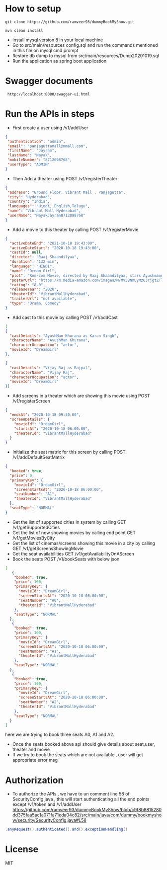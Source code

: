 # How to setup

  ```git
  git clone https://github.com/ramveer93/dummyBookMyShow.git
  ```
  ```mvn
  mvn clean install
  ```
- install mysql version 8 in your local machine
- Go to src/main/resources config.sql and run the commands mentioned in this file on mysql cmd prompt
- Restore db dump to mysql from src/main/resources/Dump20201019.sql
- Run the application as spring boot application

# Swagger documents
```git
 http://localhost:8080/swagger-ui.html
 ```
 
 # Run the APIs in steps
 - First create a user using /v1/addUser
 ```json
 {
  "authentication": "admin",
  "email": "panjaguttamall@mmall.com",
  "firstName": "Jayram",
  "lastName": "Nayak",
  "mobileNumber": "8712098768",
  "userType": "ADMIN"
}
```
 - Then Add a theater using POST /v1/registerTheater
 ```json
{
  "address": "Ground Floor, Vibrant Mall , Panjagutta",
  "city": "Hyderabad",
  "country": "India",
  "languages": "Hindi, English,Telugu",
  "name": "Vibrant Mall Hyderabad",
  "userName": "NayakJayram8712098768"
}
```
- Add a movie to this theater by calling POST /v1/registerMovie
```json
{
  "activeDateEnd": "2021-10-18 19:43:00",
  "activeDateStart": "2020-10-18 19:43:00",
  "castId": null,
  "director": "Raaj Shaandilyaa",
  "duration": "132 min",
  "language": "HINDI",
  "name": "Dream Girl",
  "plot": "Rom-com Movie, directed by Raaj Shaandilyaa, stars Ayushmann Khurrana who plays a 'dream girl'. In every love story, there is always one trying to win the heart of the other, who could be the dream girl",
  "posterUrl": "https://m.media-amazon.com/images/M/MV5BNmUyMzU3YjgtZTliNS00NWM2LWI5ODgtYWE3ZjAzODgyNjNhXkEyXkFqcGdeQXVyNjY1MTg4Mzc@._V1_SX300.jpg",
  "rating": "8.0",
  "releaseYear": "2020",
  "theaterId": "VibrantMallHyderabad",
  "trailerUrl": "not available",
  "type": "Drama, Comedy"
}
```
- Add cast to this movie by calling POST /v1/addCast
```json
[
{
  "castDetails": "AyushMan Khurana as Karan Singh",
  "characterName": "AyushMan Khurana",
  "characterOccupation": "actor",
  "movieId": "DreamGirl"
},

{
  "castDetails": "Vijay Raj as Rajpal",
  "characterName": "Vijay Raj",
  "characterOccupation": "actor",
  "movieId": "DreamGirl"
}]
```
- Add screens in a theater which are showing this movie using POST /v1/registerScreen
```json
{
  "endsAt": "2020-10-18 09:30:00",
  "screenDetails": {
    "movieId": "DreamGirl",
    "startsAt": "2020-10-18 06:00:00",
    "theaterId": "VibrantMallHyderabad"
  }
}
```
- Initialize the seat matrix for this screen by calling POST /v1/addDefaultSeatMatrix
```json
{
  "booked": true,
  "price": 0,
  "primaryKey": {
    "movieId": "DreamGirl",
    "screenStartsAt": "2020-10-18 06:00:00",
    "seatNumber": "A1",
    "theaterId": "VibrantMallHyderabad"
  },
  "seatType": "NORMAL"
}
```
- Get the list of supported cities in system by calling GET /v1/getSupportedCities
- Get the list of now showing movies by calling end point GET /v1/getMoviesByCity
- Get the list of cinemas/screens showing this movie in a city by calling GET /v1/getScreensShowingMovie
- Get the seat availabilities GET /v1/getAvailabilityOnAScreen
- Book the seats POST /v1/bookSeats with below json
```json
[
   {
    "booked": true,
    "price": 100,
    "primaryKey": {
      "movieId": "DreamGirl",
      "screenStartsAt": "2020-10-18 06:00:00",
      "seatNumber": "A0",
      "theaterId": "VibrantMallHyderabad"
    },
    "seatType": "NORMAL"
  },
   {
    "booked": true,
    "price": 100,
    "primaryKey": {
      "movieId": "DreamGirl",
      "screenStartsAt": "2020-10-18 06:00:00",
      "seatNumber": "A1",
      "theaterId": "VibrantMallHyderabad"
    },
    "seatType": "NORMAL"
  },
   {
    "booked": true,
    "price": 100,
    "primaryKey": {
      "movieId": "DreamGirl",
      "screenStartsAt": "2020-10-18 06:00:00",
      "seatNumber": "A2",
      "theaterId": "VibrantMallHyderabad"
    },
    "seatType": "NORMAL"
  }
]
```
here we are trying to book three seats A0, A1 and A2.
- Once the seats booked above api should give details about seat,user, theater and movie 
- If we try to book the seats which are not available , user will get appropriate error msg 

# Authorization
- To authorize the APIs , we have to un comment line 58 of SecurityConfig.java , this will start authenticating all the end points except /v1/token and /v1/addUser
https://github.com/ramveer93/dummyBookMyShow/blob/c9f8b8815280dd375faa5ac1a071fa71eda04c82/src/main/java/com/dummy/bookmyshow/security/SecurityConfig.java#L58
```java
.anyRequest().authenticated().and().exceptionHandling()
```
# License 
MIT


